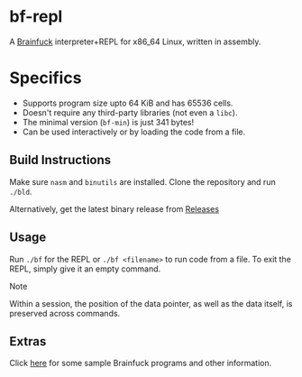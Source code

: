 # bf-repl
A [Brainfuck](https://en.m.wikipedia.org/wiki/Brainfuck) interpreter+REPL for x86_64 Linux, written in assembly.

# Specifics
* Supports program size upto 64 KiB and has 65536 cells.
* Doesn't require any third-party libraries (not even a `libc`).
* The minimal version (`bf-min`) is just 341 bytes!
* Can be used interactively or by loading the code from a file.

## Build Instructions

Make sure `nasm` and `binutils` are installed. Clone the repository and run `./bld`.

Alternatively, get the latest binary release from [Releases](huh)

## Usage

Run `./bf` for the REPL or `./bf <filename>` to run code from a file.
To exit the REPL, simply give it an empty command.
> [!NOTE]
> Within a session, the position of the data pointer, as well as the data itself, is preserved across commands.

## Extras

Click [here](http://brainfuck.org) for some sample Brainfuck programs and other information.
